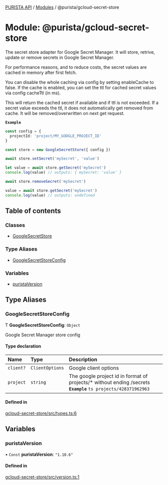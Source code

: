 [PURISTA API](../README.md) / [Modules](../modules.md) / @purista/gcloud-secret-store

# Module: @purista/gcloud-secret-store

The secret store adapter for Google Secret Manager.
It will store, retrive, update or remove secrets in Google Secret Manager.

For performance reasons, and to reduce costs, the secret values are cached in memory after first fetch.

You can disable the whole caching via config by setting enableCache to false.
If the cache is enabled, you can set the ttl for cached secret values via config cacheTtl (in ms).

This will return the cached secret if available and if ttl is not exceeded.
If a secret value exceeds the ttl, it does not automatically get removed from cache.
It will be removed/overwritten on next get request.

**`Example`**

```typescript
const config = {
  projectId: 'project/MY_GOOGLE_PROJECT_ID'
}

const store = new GoogleSecretStore({ config })

await store.setSecret('mySecret', 'value')

let value = await store.getSecret('mySecret')
console.log(value) // outputs: { mySecret: 'value' }

await store.removeSecret('mySecret')

value = await store.getSecret('mySecret')
console.log(value) // outputs: undefined

```

## Table of contents

### Classes

- [GoogleSecretStore](../classes/purista_gcloud_secret_store.GoogleSecretStore.md)

### Type Aliases

- [GoogleSecretStoreConfig](purista_gcloud_secret_store.md#googlesecretstoreconfig)

### Variables

- [puristaVersion](purista_gcloud_secret_store.md#puristaversion)

## Type Aliases

### GoogleSecretStoreConfig

Ƭ **GoogleSecretStoreConfig**: `Object`

Google Secret Manager store config

#### Type declaration

| Name | Type | Description |
| :------ | :------ | :------ |
| `client?` | `ClientOptions` | Google client options |
| `project` | `string` | The google project id in format of projects/* without ending /secrets **`Example`** ```ts projects/428371962963 ``` |

#### Defined in

[gcloud-secret-store/src/types.ts:6](https://github.com/sebastianwessel/purista/blob/master/packages/gcloud-secret-store/src/types.ts#L6)

## Variables

### puristaVersion

• `Const` **puristaVersion**: ``"1.10.6"``

#### Defined in

[gcloud-secret-store/src/version.ts:1](https://github.com/sebastianwessel/purista/blob/master/packages/gcloud-secret-store/src/version.ts#L1)
